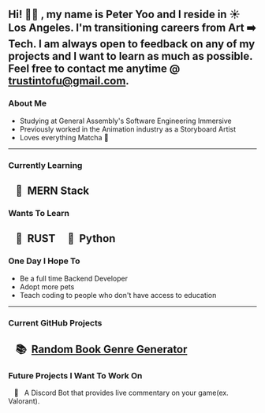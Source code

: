 Hi! 👋🏼 , my name is Peter Yoo and I reside in ☀️ Los Angeles. I'm transitioning careers from Art ➡️ Tech. I am always open to feedback on any of my projects and I want to learn as much as possible. Feel free to contact me anytime @ [trustintofu@gmail.com](trustintofu@gmail.com).
---
### About Me

- Studying at General Assembly's Software Engineering Immersive
- Previously worked in the Animation industry as a Storyboard Artist
- Loves everything Matcha 🍵
---
### Currently Learning
&nbsp;&nbsp;&nbsp;👀 &nbsp;MERN Stack
---
### Wants To Learn
&nbsp;&nbsp;&nbsp;👾 &nbsp;RUST &nbsp;&nbsp;&nbsp; 🐍 &nbsp;Python
---
### One Day I Hope To
- Be a full time Backend Developer
- Adopt more pets
- Teach coding to people who don't have access to education
---
### Current GitHub Projects
&nbsp;&nbsp;&nbsp;📚 &nbsp;[Random Book Genre Generator](https://github.com/PeterSYoo/randomBookGenreGenerator)
---
### Future Projects I Want To Work On
&nbsp;&nbsp;&nbsp;🤖 &nbsp; A Discord Bot that provides live commentary on your game(ex. Valorant).
